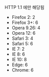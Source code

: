 HTTP 1.1 에만 해당됨

- Firefox 2: 2
- Firefox 3+: 6
- Opera 9.26: 4
- Opera 12: 6
- Safari 3: 4
- Safari 5: 6
- IE 7: 2
- IE 8: 6
- IE 10: 8
- Edge: 6
- Chrome: 6
